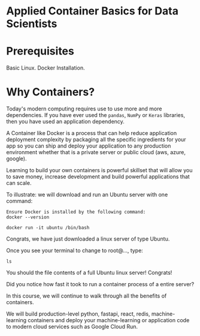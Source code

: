 # Applied Container Basics for Data Scientists 

# Prerequisites

Basic Linux.
Docker Installation.

# Why Containers?

Today's modern computing requires use to use more and more dependencies. If you have ever used the `pandas`, `NumPy` or `Keras` libraries, then you have used an application dependency. 

A Container like Docker is a process that can help reduce application deployment complexity by packaging all the specific ingredients for your app so you can ship and deploy your application to any production environment whether that is a private server or public cloud (aws, azure, google).

Learning to build your own containers is powerful skillset that will allow you to save money, increase development and build powerful applications that can scale.

To illustrate: we will download and run an Ubuntu server with one command:

```
Ensure Docker is installed by the following command:
docker --version
```

```
docker run -it ubuntu /bin/bash
```

Congrats, we have just downloaded a linux server of type Ubuntu.

Once you see your terminal to change to root@..., type: 

```
ls
```

You should the file contents of a full Ubuntu linux server! Congrats!

Did you notice how fast it took to run a container process of a entire server? 

In this course, we will continue to walk through all the benefits of containers.

We will build production-level python, fastapi, react, redis, machine-learning containers and deploy your machine-learning or application code to modern cloud services such as Google Cloud Run.


